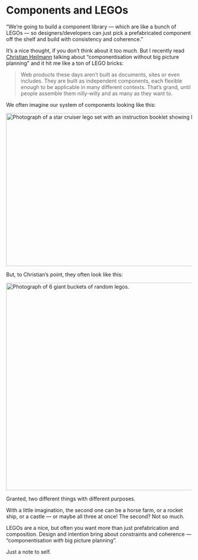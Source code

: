 # Components and LEGOs

“We’re going to build a component library — which are like a bunch of LEGOs — so designers/developers can just pick a prefabricated component off the shelf and build with consistency and coherence.”

It’s a nice thought, if you don’t think about it too much. But I recently read [Christian Heilmann](https://christianheilmann.com/2023/05/09/the-ongoing-defence-of-frontend-as-a-full-time-job/) talking about “componentisation without big picture planning” and it hit me like a ton of LEGO bricks:

> Web products these days aren’t built as documents, sites or even includes. They are built as independent components, each flexible enough to be applicable in many different contexts. That’s grand, until people assemble them nilly-willy and as many as they want to.

We often imagine our system of components looking like this:

<img src="https://cdn.jim-nielsen.com/blog/2023/legos-designed.jpg" width="670" height="415" alt="Photograph of a star cruiser lego set with an instruction booklet showing how to put it together." />

But, to Christian’s point, they often look like this:

<img src="https://cdn.jim-nielsen.com/blog/2023/legos-random.jpg" width="750" height="563" alt="Photograph of 6 giant buckets of random legos." />

Granted, two different things with different purposes.

With a little imagination, the second one can be a horse farm, or a rocket ship, or a castle — or maybe all three at once! The second? Not so much.

LEGOs are a nice, but often you want more than just prefabrication and composition. Design and intention bring about constraints and coherence — “componentisation _with_ big picture planning”.

Just a note to self.